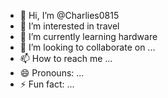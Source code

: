 - 👋 Hi, I’m @Charlies0815
- 👀 I’m interested in travel
- 🌱 I’m currently learning hardware
- 💞️ I’m looking to collaborate on ...
- 📫 How to reach me ...
- 😄 Pronouns: ...
- ⚡ Fun fact: ...

<!---
Charlies0815/Charlies0815 is a ✨ special ✨ repository because its `README.md` (this file) appears on your GitHub profile.
You can click the Preview link to take a look at your changes.
--->
